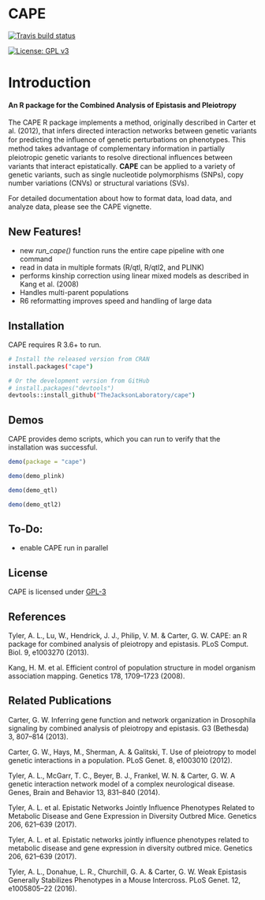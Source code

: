 # CAPE

<!-- badges: start -->

[![Travis build
status](https://travis-ci.org/aedobbyn/covid19us.svg?branch=master)](https://travis-ci.org/aedobbyn/covid19us)

[![License: 
GPL v3](https://img.shields.io/badge/License-GPLv3-blue.svg)](https://www.gnu.org/licenses/gpl-3.0)
<!-- badges: end -->

# Introduction
#### An R package for the Combined Analysis of Epistasis and Pleiotropy  
The CAPE R package implements a method, originally described in Carter et al. (2012), that 
infers directed interaction networks between genetic variants for predicting the inﬂuence of 
genetic perturbations on phenotypes. This method takes advantage of complementary information 
in partially pleiotropic genetic variants to resolve directional inﬂuences between variants 
that interact epistatically. **CAPE** can be applied to a variety of genetic variants, such 
as single nucleotide polymorphisms (SNPs), copy number variations (CNVs) or structural variations (SVs).

For detailed documentation about how to format data, load data, and analyze data, please see 
the CAPE vignette. 

## New Features!
- new *run_cape()* function runs the entire cape pipeline with one command
- read in data in multiple formats (R/qtl, R/qtl2, and PLINK)
- performs kinship correction using linear mixed models as described in Kang et al. (2008)
- Handles multi-parent populations
- R6 reformatting improves speed and handling of large data

## Installation
CAPE requires R 3.6+ to run.

```sh
# Install the released version from CRAN
install.packages("cape")

# Or the development version from GitHub
# install.packages("devtools")
devtools::install_github("TheJacksonLaboratory/cape")
```

## Demos
CAPE provides demo scripts, which you can run to verify that the installation was successful.

```r
demo(package = "cape")
```

```r
demo(demo_plink)
```

```r
demo(demo_qtl)
```

```r
demo(demo_qtl2)
```

## To-Do:
- enable CAPE run in parallel

## License
CAPE is licensed under [GPL-3](https://www.r-project.org/Licenses/GPL-3)

## References

Tyler, A. L., Lu, W., Hendrick, J. J., Philip, V. M. & Carter, G. W. CAPE: an R package for 
combined analysis of pleiotropy and epistasis. PLoS Comput. Biol. 9, e1003270 (2013).

Kang, H. M. et al. Efficient control of population structure in model organism association 
mapping. Genetics 178, 1709–1723 (2008).

## Related Publications
Carter, G. W. Inferring gene function and network organization in Drosophila signaling by 
combined analysis of pleiotropy and epistasis. G3 (Bethesda) 3, 807–814 (2013).

Carter, G. W., Hays, M., Sherman, A. & Galitski, T. Use of pleiotropy to model genetic interactions 
in a population. PLoS Genet. 8, e1003010 (2012).

Tyler, A. L., McGarr, T. C., Beyer, B. J., Frankel, W. N. & Carter, G. W. A genetic interaction 
network model of a complex neurological disease. Genes, Brain and Behavior 13, 831–840 (2014).

Tyler, A. L. et al. Epistatic Networks Jointly Influence Phenotypes Related to Metabolic Disease 
and Gene Expression in Diversity Outbred Mice. Genetics 206, 621–639 (2017).

Tyler, A. L. et al. Epistatic networks jointly influence phenotypes related to metabolic disease 
and gene expression in diversity outbred mice. Genetics 206, 621–639 (2017).

Tyler, A. L., Donahue, L. R., Churchill, G. A. & Carter, G. W. Weak Epistasis Generally 
Stabilizes Phenotypes in a Mouse Intercross. PLoS Genet. 12, e1005805–22 (2016).